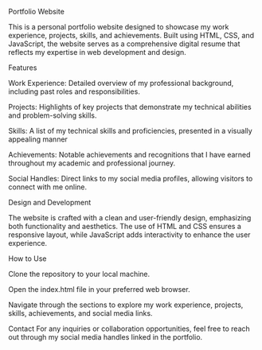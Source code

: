 Portfolio Website

This is a personal portfolio website designed to showcase my work experience, projects, skills, and achievements. Built using HTML, CSS, and JavaScript, the website serves as a comprehensive digital resume that reflects my expertise in web development and design.

Features

Work Experience: Detailed overview of my professional background, including past roles and responsibilities.

Projects: Highlights of key projects that demonstrate my technical abilities and problem-solving skills.

Skills: A list of my technical skills and proficiencies, presented in a visually appealing manner

Achievements: Notable achievements and recognitions that I have earned throughout my academic and professional journey.

Social Handles: Direct links to my social media profiles, allowing visitors to connect with me online.

Design and Development

The website is crafted with a clean and user-friendly design, emphasizing both functionality and aesthetics. The use of HTML and CSS ensures a responsive layout, while JavaScript adds interactivity to enhance the user experience.

How to Use

Clone the repository to your local machine.

Open the index.html file in your preferred web browser.

Navigate through the sections to explore my work experience, projects, skills, achievements, and social media links.

Contact
For any inquiries or collaboration opportunities, feel free to reach out through my social media handles linked in the portfolio.
